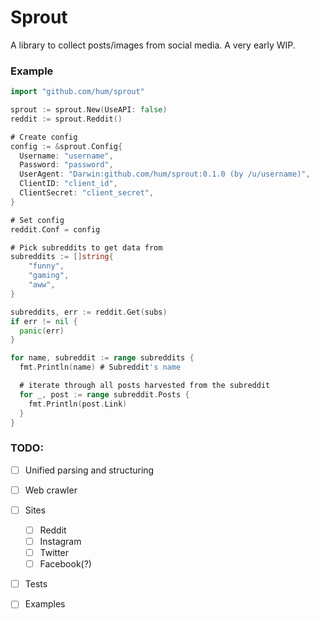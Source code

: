 # Sprout
A library to collect posts/images from social media. A very early WIP. 

### Example
```go
import "github.com/hum/sprout"

sprout := sprout.New(UseAPI: false)
reddit := sprout.Reddit()

# Create config
config := &sprout.Config{
  Username: "username",
  Password: "password",
  UserAgent: "Darwin:github.com/hum/sprout:0.1.0 (by /u/username)",
  ClientID: "client_id",
  ClientSecret: "client_secret",
}

# Set config
reddit.Conf = config

# Pick subreddits to get data from
subreddits := []string{
	"funny",
	"gaming",
	"aww",
}

subreddits, err := reddit.Get(subs)
if err != nil {
  panic(err)
}

for name, subreddit := range subreddits {
  fmt.Println(name) # Subreddit's name

  # iterate through all posts harvested from the subreddit
  for _, post := range subreddit.Posts {
    fmt.Println(post.Link)
  }
}
```

### TODO:
  - [ ] Unified parsing and structuring
  - [ ] Web crawler
  - [ ] Sites
    - [ ] Reddit
    - [ ] Instagram
    - [ ] Twitter
    - [ ] Facebook(?)
  - [ ] Tests
  - [ ] Examples

